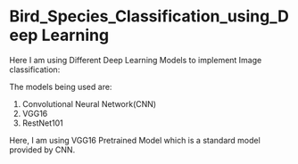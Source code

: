 # Bird_Species_Classification_using_Deep Learning


Here I am using Different Deep Learning Models to implement Image classification:

The models being used are:

1) Convolutional Neural Network(CNN)
2) VGG16
3) RestNet101
   
Here, I am using VGG16 Pretrained Model which is a standard model provided by CNN.
